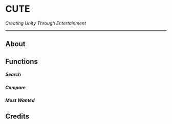 # CUTE #
*Creating Unity Through Entertainment*
___
## About

## Functions

##### Search

##### Compare

##### Most Wanted

## Credits

